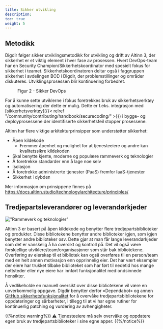 ```yaml
---
title: Sikker utvikling
description: 
toc: true
weight: 5
---
```


## Metodikk

Digdir følger sikker utviklingsmetodikk for utvikling og drift av Altinn 3, der sikkerhet er et viktig element i hver fase av prosessen.
Hvert DevOps-team har en Security Champion/Sikkerhetskoordinator med spesielt fokus for sikkerhet i teamet.
Sikkerhetskoordinatoren deltar også i faggruppen sikkerhet i avdelingen BOD i Digdir, der problemstillinger og områder diskuteres.
Utviklingsprosessen blir kontinuering forbedret.

<figure>
<object title="Sikker DevOps" data="devops.svg" type="image/svg+xml"></object>
<figcaption>Figur 2 - Sikker DevOps</figcaption>
</figure>

For å kunne sette utviklerne i fokus foretrekkes bruk av sikkerhetsverktøy og automatisering der dette er mulig.
Dette er f.eks. integrasjon med [sikkerhetsverktøy]({{< relref "/community/contributing/handbook/securecoding/" >}}) i
bygge- og deployprosessene der identifiserte sikkerhetsfeil stopper prosessene.

Altinn har flere viktige arkitekturprinsipper som understøtter sikkerhet:

- Åpen kildekode
  - Fremmer åpenhet og mulighet for at tjenesteeiere og andre kan kvalitetssikre kildekoden
- Skal benytte kjente, moderne og populære rammeverk og teknologier
- Å foretrekke standarder enn å lage noe selv
- Isolasjon
- Å foretrekke administrerte tjenester (PaaS) fremfor IaaS-tjenester
- Sikkerhet i dybden

Mer informasjon om prinsippene finnes på https://docs.altinn.studio/technology/architecture/principles/

## Tredjepartsleverandører og leverandørkjeder

!["Rammeverk og teknologier"](/nb/technology/tools/tech-map.png "Figur 3 - Rammeverk og teknologier som benyttes i Altinn 3")

Altinn 3 er basert på åpen kildekode og benytter flere tredjepartsbiblioteker og produkter.
Disse bibliotekene benytter andre biblioteker igjen, som igjen benytter andre biblioteker osv.
Dette gjør at man får lange leverandørkjeder som det er vanskelig å ha oversikt og kontroll på.
Det vil også være forskjellige utviklere/team/organisasjoner som står bak bibliotekene.
Overføring av eierskap til et bibliotek kan også overføres til en person/team med en helt annen motivasjon enn opprinnelig eier.
Det har vært eksempler der eiere har trukket tilbake biblioteket som har ført til nedetid hos mange nettsteder
eller nye eiere har innført funksjonalitet med ondsinnede hensikter. 

Å vedlikeholde en manuell oversikt over disse bibliotekene vil være en uoverkommelig oppgave.
Digdir benytter derfor «Dependabot» og annen [GitHub sikkerhetsfunksjonalitet](https://docs.github.com/en/code-security/getting-started/github-security-features)
for å overvåke tredjepartsbibliotekene for oppdateringer og sårbarheter,
i tillegg til at vi har egne rutiner for kontinuerlig patching og vurdering av avhengigheter.

{{%notice warning%}}
⚠ Tjenesteeiere må selv overvåke og oppdatere egen bruk av tredjepartsbiblioteker i sine egne apper.
{{%/notice%}}
